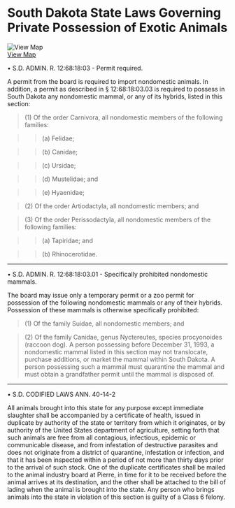 # South Dakota State Laws Governing Private Possession of Exotic Animals

![View Map](../../images/us-map-icon.gif)  
[View Map](b4a2_exotic_animals.php)

• S.D. ADMIN. R. 12:68:18:03 - Permit required.

A permit from the board is required to import nondomestic animals. In
addition, a permit as described in § 12:68:18:03.03 is required to possess in
South Dakota any nondomestic mammal, or any of its hybrids, listed in this
section:

> (1) Of the order Carnivora, all nondomestic members of the following
families:

>

>> (a) Felidae;

>>

>> (b) Canidae;

>>

>> (c) Ursidae;

>>

>> (d) Mustelidae; and

>>

>> (e) Hyaenidae;

>

> (2) Of the order Artiodactyla, all nondomestic members; and

>

> (3) Of the order Perissodactyla, all nondomestic members of the following
families:

>

>> (a) Tapiridae; and

>>

>> (b) Rhinocerotidae.

* * *

• S.D. ADMIN. R. 12:68:18:03.01 - Specifically prohibited nondomestic mammals.

The board may issue only a temporary permit or a zoo permit for possession of
the following nondomestic mammals or any of their hybrids. Possession of these
mammals is otherwise specifically prohibited:

> (1) Of the family Suidae, all nondomestic members; and

>

> (2) Of the family Canidae, genus Nyctereutes, species procyonoides (raccoon
dog). A person possessing before December 31, 1993, a nondomestic mammal
listed in this section may not translocate, purchase additions, or market the
mammal within South Dakota. A person possessing such a mammal must quarantine
the mammal and must obtain a grandfather permit until the mammal is disposed
of.

* * *

• S.D. CODIFIED LAWS ANN. 40-14-2

All animals brought into this state for any purpose except immediate slaughter
shall be accompanied by a certificate of health, issued in duplicate by
authority of the state or territory from which it originates, or by authority
of the United States department of agriculture, setting forth that such
animals are free from all contagious, infectious, epidemic or communicable
disease, and from infestation of destructive parasites and does not originate
from a district of quarantine, infestation or infection, and that it has been
inspected within a period of not more than thirty days prior to the arrival of
such stock. One of the duplicate certificates shall be mailed to the animal
industry board at Pierre, in time for it to be received before the animal
arrives at its destination, and the other shall be attached to the bill of
lading when the animal is brought into the state. Any person who brings
animals into the state in violation of this section is guilty of a Class 6
felony.